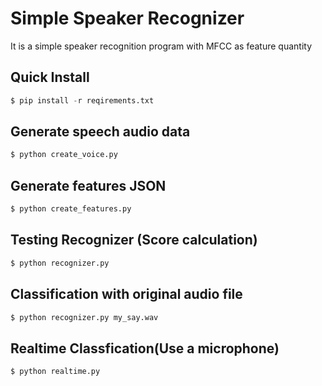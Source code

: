 # Simple Speaker Recognizer

It is a simple speaker recognition program with MFCC as feature quantity


## Quick Install


```python
$ pip install -r reqirements.txt
```


## Generate speech audio data

```python
$ python create_voice.py
```


## Generate features JSON

```python
$ python create_features.py
```

## Testing Recognizer (Score calculation)
```python
$ python recognizer.py
```

## Classification with original audio file
```python
$ python recognizer.py my_say.wav
```

## Realtime Classfication(Use a microphone)
```python
$ python realtime.py
```